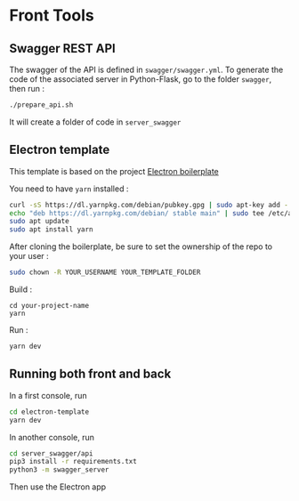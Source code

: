 # Front Tools

## Swagger REST API

The swagger of the API is defined in `swagger/swagger.yml`.
To generate the code of the associated server in Python-Flask, go to the folder `swagger`, then run :

```bash
./prepare_api.sh
```

It will create a folder of code in `server_swagger`

## Electron template

This template is based on the project [Electron boilerplate](https://github.com/electron-react-boilerplate/electron-react-boilerplate)

You need to have `yarn` installed :

```bash
curl -sS https://dl.yarnpkg.com/debian/pubkey.gpg | sudo apt-key add -
echo "deb https://dl.yarnpkg.com/debian/ stable main" | sudo tee /etc/apt/sources.list.d/yarn.list
sudo apt update
sudo apt install yarn
```

After cloning the boilerplate, be sure to set the ownership of the repo to your user :

```bash
sudo chown -R YOUR_USERNAME YOUR_TEMPLATE_FOLDER
```

Build :

```
cd your-project-name
yarn
```

Run :

```bash
yarn dev
```

## Running both front and back

In a first console, run

```bash
cd electron-template
yarn dev
```

In another console, run

```bash
cd server_swagger/api
pip3 install -r requirements.txt
python3 -m swagger_server
```

Then use the Electron app
